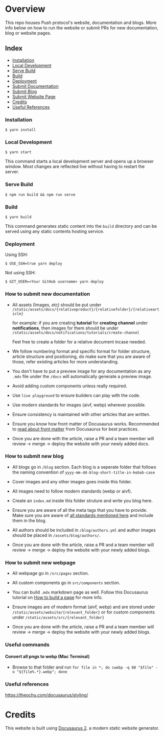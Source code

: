 # Overview

This repo houses Push protocol's website, documentation and blogs. More info below on how to run the website or submit PRs for new documentation, blog or website pages.

## Index

- [Installation](#installation)
- [Local Development](#local-development)
- [Serve Build](#serve-build)
- [Build](#build)
- [Deployment](#deployment)
- [Submit Documentation](#how-to-submit-new-documentation)
- [Submit Blog](#how-to-submit-new-blog)
- [Submit Website Page](#how-to-submit-new-webpage)
- [Credits](#credits)
- [Useful References](#useful-references)

### Installation

```
$ yarn install
```

### Local Development

```
$ yarn start
```

This command starts a local development server and opens up a browser window. Most changes are reflected live without having to restart the server.

### Serve Build

```
$ npm run build && npm run serve
```

### Build

```
$ yarn build
```

This command generates static content into the `build` directory and can be served using any static contents hosting service.

### Deployment

Using SSH:

```
$ USE_SSH=true yarn deploy
```

Not using SSH:

```
$ GIT_USER=<Your GitHub username> yarn deploy
```

### How to submit new documentation

- All assets (Images, etc) should be put under `/static/assets/docs/{relativeproduct}/{relativefolder}/{relativearticle}`

  for example: if you are creating **tutorial** for **creating channel** under **notifications**, then images for them should be under `/static/assets/docs/notifications/tutorials/create-channel`

  Feel free to create a folder for a relative document incase needed.

- We follow numbering format and specific format for folder structure, article structure and positioning, do make sure that you are aware of those, refer existing articles for more understanding.

- You don't have to put a preview image for any documentation as any `.mdx` file under the `/docs` will automatically generate a preview image.

- Avoid adding custom components unless really required.

- Use `live playground` to ensure builders can play with the code.

- Use modern standards for images (aivf, webp) wherever possible.

- Ensure consistency is maintained with other articles that are written.

- Ensure you know how front matter of Docusaurus works. Recommended to [read about front matter](https://docusaurus.io/docs/markdown-features#front-matter) from Docusaurus for best practices.

- Once you are done with the article, raise a PR and a team member will review -> merge -> deploy the website with your newly added docs.

### How to submit new blog

- All blogs go in `/blog` section. Each blog is a seperate folder that follows the naming convention of `yyyy-mm-dd-blog-short-title-in-kebab-case`

- Cover images and any other images goes inside this folder.

- All images need to follow modern standards (webp or aivf).

- Create an `index.md` inside this folder struture and write you blog here.

- Ensure you are aware of all the meta tags that you have to provide. Make sure you are aware of [all standards mentioned here](https://docusaurus.io/docs/blog#adding-posts 'Docusaurus standards for writing blog') and include them in the blog.

- All authors should be included in `/blog/authors.yml` and author images should be placed in `/assets/blog/authors/`.

- Once you are done with the article, raise a PR and a team member will review -> merge -> deploy the website with your newly added blogs.

### How to submit new webpage

- All webpage go in `/src/pages` section.

- All custom components go in `src/components` section.

- You can build `.mdx` markdown page as well. Follow this Docusaurus tutorial on [How to build a page](https://docusaurus.io/docs/creating-pages) for more info.

- Ensure images are of modern format (aivf, webp) and are stored under `/static/assets/website/{relevant_folder}` or for custom components under `/static/assets/src/{relevant_folder}`

- Once you are done with the article, raise a PR and a team member will review -> merge -> deploy the website with your newly added blogs.

### Useful commands

#### Convert all pngs to webp (Mac Terminal)

- Browse to that folder and run `for file in *; do cwebp -q 80 "$file" -o "${file%.*}.webp"; done`

### Useful references

https://theochu.com/docusaurus/styling/

# Credits

This website is built using [Docusaurus 2](https://docusaurus.io/). a modern static website generator.
